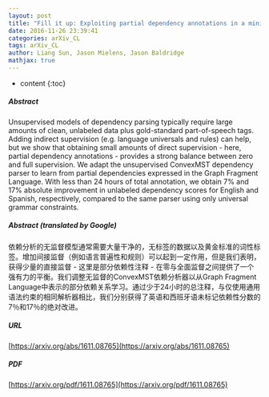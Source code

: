 ```yaml
---
layout: post
title: "Fill it up: Exploiting partial dependency annotations in a minimum spanning tree parser"
date: 2016-11-26 23:39:41
categories: arXiv_CL
tags: arXiv_CL
author: Liang Sun, Jason Mielens, Jason Baldridge
mathjax: true
---
```


* content
{:toc}

##### Abstract
Unsupervised models of dependency parsing typically require large amounts of clean, unlabeled data plus gold-standard part-of-speech tags. Adding indirect supervision (e.g. language universals and rules) can help, but we show that obtaining small amounts of direct supervision - here, partial dependency annotations - provides a strong balance between zero and full supervision. We adapt the unsupervised ConvexMST dependency parser to learn from partial dependencies expressed in the Graph Fragment Language. With less than 24 hours of total annotation, we obtain 7% and 17% absolute improvement in unlabeled dependency scores for English and Spanish, respectively, compared to the same parser using only universal grammar constraints.

##### Abstract (translated by Google)
依赖分析的无监督模型通常需要大量干净的，无标签的数据以及黄金标准的词性标签。增加间接监督（例如语言普遍性和规则）可以起到一定作用，但是我们表明，获得少量的直接监督 - 这里是部分依赖性注释 - 在零与全面监督之间提供了一个强有力的平衡。我们调整无监督的ConvexMST依赖分析器以从Graph Fragment Language中表示的部分依赖关系学习。通过少于24小时的总注释，与仅使用通用语法约束的相同解析器相比，我们分别获得了英语和西班牙语未标记依赖性分数的7％和17％的绝对改进。

##### URL
[https://arxiv.org/abs/1611.08765](https://arxiv.org/abs/1611.08765)

##### PDF
[https://arxiv.org/pdf/1611.08765](https://arxiv.org/pdf/1611.08765)

